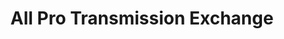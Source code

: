 ---
title: "All Pro Transmission Exchange"
url: /smyrna/all-pro-transmission-exchange/
shop: car repair
---